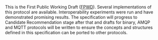 This is the First Public Working Draft
([FPWD](https://www.w3.org/2017/Process-20170301/#working-draft)). Several implementations of this protocol are available. Interoperability experiments were run and have demonstrated promising results. The specification will progress to Candidate Recommendation stage after that and drafts for binary, AMQP and MQTT protocols will be written to ensure the concepts and structures defined in this specification can be ported to other protocols.
